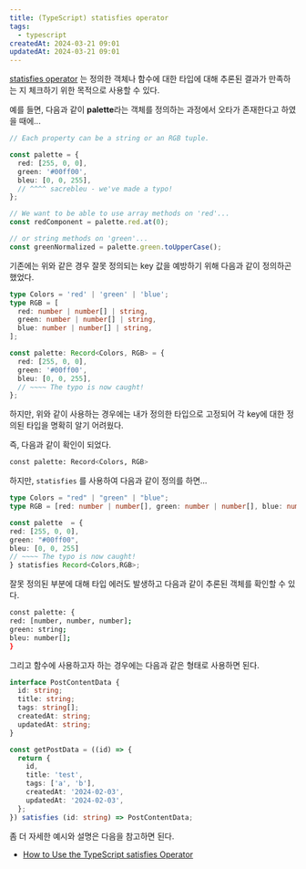 ```yaml
---
title: (TypeScript) statisfies operator
tags:
  - typescript
createdAt: 2024-03-21 09:01
updatedAt: 2024-03-21 09:01
---
```


[statisfies operator](https://www.typescriptlang.org/docs/handbook/release-notes/typescript-4-9.html) 는 정의한 객체나 함수에 대한 타입에 대해 추론된 결과가 만족하는 지 체크하기 위한 목적으로 사용할 수 있다.

예를 들면, 다음과 같이 **palette**라는 객체를 정의하는 과정에서 오타가 존재한다고 하였을 때에...

```typescript
// Each property can be a string or an RGB tuple.

const palette = {
  red: [255, 0, 0],
  green: '#00ff00',
  bleu: [0, 0, 255],
  // ^^^^ sacrebleu - we've made a typo!
};

// We want to be able to use array methods on 'red'...
const redComponent = palette.red.at(0);

// or string methods on 'green'...
const greenNormalized = palette.green.toUpperCase();
```

기존에는 위와 같은 경우 잘못 정의되는 key 값을 예방하기 위해 다음과 같이 정의하곤 했었다.

```typescript
type Colors = 'red' | 'green' | 'blue';
type RGB = [
  red: number | number[] | string,
  green: number | number[] | string,
  blue: number | number[] | string,
];

const palette: Record<Colors, RGB> = {
  red: [255, 0, 0],
  green: '#00ff00',
  bleu: [0, 0, 255],
  // ~~~~ The typo is now caught!
};
```

하지만, 위와 같이 사용하는 경우에는 내가 정의한 타입으로 고정되어 각 key에 대한 정의된 타입을 명확히 알기 어려웠다.

즉, 다음과 같이 확인이 되었다.

```bash
const palette: Record<Colors, RGB>
```

하지만, `statisfies` 를 사용하여 다음과 같이 정의를 하면...

```typescript
type Colors = "red" | "green" | "blue";
type RGB = [red: number | number[], green: number | number[], blue: number | number[]]

const palette  = {
red: [255, 0, 0],
green: "#00ff00",
bleu: [0, 0, 255]
// ~~~~ The typo is now caught!
} statisfies Record<Colors,RGB>;
```

잘못 정의된 부분에 대해 타입 에러도 발생하고 다음과 같이 추론된 객체를 확인할 수 있다.

```bash
const palette: {
red: [number, number, number];
green: string;
bleu: number[];
}
```

그리고 함수에 사용하고자 하는 경우에는 다음과 같은 형태로 사용하면 된다.

```typescript
interface PostContentData {
  id: string;
  title: string;
  tags: string[];
  createdAt: string;
  updatedAt: string;
}

const getPostData = ((id) => {
  return {
    id,
    title: 'test',
    tags: ['a', 'b'],
    createdAt: '2024-02-03',
    updatedAt: '2024-02-03',
  };
}) satisfies (id: string) => PostContentData;
```

좀 더 자세한 예시와 설명은 다음을 참고하면 된다.

- [How to Use the TypeScript satisfies Operator](https://www.freecodecamp.org/news/typescript-satisfies-operator/)
